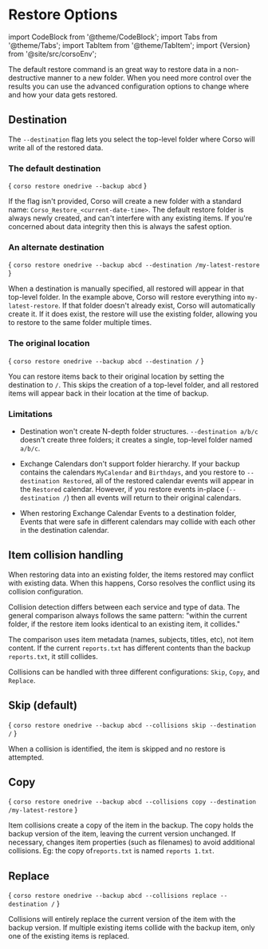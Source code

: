 # Restore Options

import CodeBlock from '@theme/CodeBlock';
import Tabs from '@theme/Tabs';
import TabItem from '@theme/TabItem';
import {Version} from '@site/src/corsoEnv';

The default restore command is an great way to restore data in a non-destructive
manner to a new folder. When you need more control over the results you can
use the advanced configuration options to change where and how your data
gets restored.

## Destination

The `--destination` flag lets you select the top-level folder where Corso will
write all of the restored data.

### The default destination

<CodeBlock language="bash">{
    `corso restore onedrive --backup abcd`
}</CodeBlock>

If the flag isn't provided, Corso will create a new folder with a standard name:
`Corso_Restore_<current-date-time>`. The default restore folder is always newly
created, and can't interfere with any existing items. If you're concerned about
data integrity then this is always the safest option.

### An alternate destination

<CodeBlock language="bash">{
    `corso restore onedrive --backup abcd --destination /my-latest-restore`
}</CodeBlock>

When a destination is manually specified, all restored will appear in that top-level
folder. In the example above, Corso will restore everything into `my-latest-restore`.
If that folder doesn't already exist, Corso will automatically create it. If it does
exist, the restore will use the existing folder, allowing you to restore to the same
folder multiple times.

### The original location

<CodeBlock language="bash">{
    `corso restore onedrive --backup abcd --destination /`
}</CodeBlock>

You can restore items back to their original location by setting the destination
to `/`. This skips the creation of a top-level folder, and all restored items will
appear back in their location at the time of backup.

### Limitations

* Destination won't create N-depth folder structures. `--destination a/b/c`
doesn't create three folders; it creates a single, top-level folder named `a/b/c`.

* Exchange Calendars don't support folder hierarchy. If your backup contains the
calendars `MyCalendar` and `Birthdays`, and you restore to `--destination Restored`,
all of the restored calendar events will appear in the `Restored` calendar. However,
if you restore events in-place (`--destination /`) then all events will return to
their original calendars.

* When restoring Exchange Calendar Events to a destination folder, Events that were
safe in different calendars may collide with each other in the destination calendar.

## Item collision handling

When restoring data into an existing folder, the items restored may conflict
with existing data. When this happens, Corso resolves the conflict using its
collision configuration.

Collision detection differs between each service and type of data. The general
comparison always follows the same pattern: "within the current folder, if the
restore item looks identical to an existing item, it collides."

The comparison uses item metadata (names, subjects, titles, etc), not item content.
If the current `reports.txt` has different contents than the backup `reports.txt`,
it still collides.

Collisions can be handled with three different configurations: `Skip`, `Copy`,
and `Replace`.

## Skip (default)

<CodeBlock language="bash">{
    `corso restore onedrive --backup abcd --collisions skip --destination /`
}</CodeBlock>

When a collision is identified, the item is skipped and
no restore is attempted.

## Copy

<CodeBlock language="bash">{
    `corso restore onedrive --backup abcd --collisions copy --destination /my-latest-restore`
}</CodeBlock>

Item collisions create a copy of the item in the backup. The copy holds the backup
version of the item, leaving the current version unchanged. If necessary, changes
item properties (such as filenames) to avoid additional collisions. Eg:
the copy of`reports.txt` is named `reports 1.txt`.

## Replace

<CodeBlock language="bash">{
    `corso restore onedrive --backup abcd --collisions replace --destination /`
}</CodeBlock>

Collisions will entirely replace the current version of the item with the backup
version. If multiple existing items collide with the backup item, only one of the
existing items is replaced.
